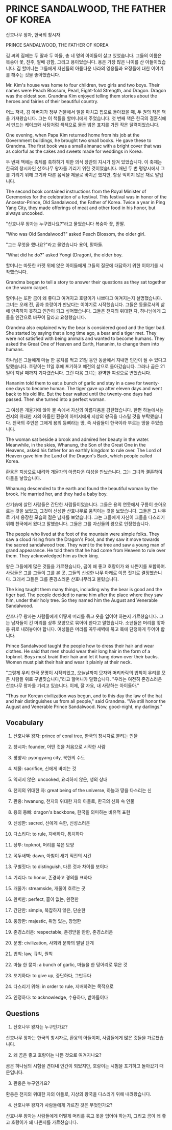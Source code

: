 # PRINCE SANDALWOOD, THE FATHER OF KOREA

산호나무 왕자, 한국의 창시자

PRINCE SANDALWOOD, THE FATHER OF KOREA

김 씨의 집에는 두 딸과 두 아들, 총 네 명의 아이들이 살고 있었습니다. 그들의 이름은 복숭아 꽃, 진주, 팔배 강함, 그리고 용이었습니다. 용은 가장 많은 나이를 산 아들이었습니다. 김 할머니는 그들에게 자신들의 아름다운 나라의 영웅들과 요정들에 대한 이야기를 해주는 것을 좋아했습니다.

Mr. Kim's house was home to four children, two girls and two boys. Their names were Peach Blossom, Pearl, Eight-fold Strength, and Dragon. Dragon was the oldest son. Grandma Kim enjoyed telling them stories about the heroes and fairies of their beautiful country.

어느 저녁, 김 아버지가 정부 건물에서 일을 마치고 집으로 돌아왔을 때, 두 권의 작은 책을 가져왔습니다. 그는 이 책들을 할머니에게 주었습니다. 첫 번째 책은 한국의 결혼식에서 만드는 케이크와 사탕처럼 색색으로 물든 밝은 표지를 가진 작은 달력이었습니다.

One evening, when Papa Kim returned home from his job at the Government buildings, he brought two small books. He gave these to Grandma. The first book was a small almanac with a bright cover that was as colorful as the cakes and sweets made for weddings in Korea.

두 번째 책에는 축제를 축하하기 위한 의식 장관의 지시가 담겨 있었습니다. 이 축제는 한국의 창시자인 산호나무 왕자를 기리기 위한 것이었습니다. 매년 두 번 평양시에서 그를 기리기 위해 고기와 다른 음식을 제물로 바치곤 했지만, 항상 익히지 않은 채로 말입니다.

The second book contained instructions from the Royal Minister of Ceremonies for the celebration of a festival. This festival was in honor of the Ancestor-Prince, Old Sandalwood, the Father of Korea. Twice a year in Ping Yang City, they made offerings of meat and other food in his honor, but always uncooked.

"산호나무 왕자는 누구였나요?"라고 물었습니다 복숭아 꽃, 맏딸.

"Who was Old Sandalwood?" asked Peach Blossom, the older girl.

"그는 무엇을 했나요?"라고 물었습니다 용이, 맏아들.

"What did he do?" asked Yongi (Dragon), the older boy.

할머니는 따뜻한 카펫 위에 앉은 아이들에게 그들의 질문에 대답하기 위한 이야기를 시작했습니다.

Grandma began to tell a story to answer their questions as they sat together on the warm carpet.

할머니는 또한 곰이 왜 좋다고 여겨지고 호랑이가 나쁘다고 여겨지는지 설명했습니다. 그녀는 오래 전, 곰과 호랑이가 만났다는 이야기로 시작했습니다. 그들은 동물로서의 삶에 만족하지 못하고 인간이 되고 싶어했습니다. 그들은 천지의 위대한 자, 하나님에게 그들을 인간으로 바꾸어 달라고 요청했습니다.

Grandma also explained why the bear is considered good and the tiger bad. She started by saying that a long time ago, a bear and a tiger met. They were not satisfied with being animals and wanted to become humans. They asked the Great One of Heaven and Earth, Hananim, to change them into humans.

하나님은 그들에게 마늘 한 뭉치를 먹고 21일 동안 동굴에서 지내면 인간이 될 수 있다고 말했습니다. 호랑이는 11일 후에 포기하고 예전의 삶으로 돌아갔습니다. 그러나 곰은 21일이 지날 때까지 기다렸습니다. 그런 다음 그녀는 완벽한 여성으로 변했습니다.

Hananim told them to eat a bunch of garlic and stay in a cave for twenty-one days to become human. The tiger gave up after eleven days and went back to his old life. But the bear waited until the twenty-one days had passed. Then she turned into a perfect woman.

그 여성은 개울가에 앉아 물 속에서 자신의 아름다움을 감탄했습니다. 한편 하늘에서는 천지의 위대한 자의 아들인 환웅이 아버지에게 지상의 왕국을 다스릴 것을 부탁했습니다. 천국의 주인은 그에게 용의 등뼈라는 땅, 즉 사람들이 한국이라 부르는 땅을 주었습니다.

The woman sat beside a brook and admired her beauty in the water. Meanwhile, in the skies, Whanung, the Son of the Great One in the Heavens, asked his father for an earthly kingdom to rule over. The Lord of Heaven gave him the Land of the Dragon's Back, which people called Korea.

환웅은 지상으로 내려와 개울가의 아름다운 여성을 만났습니다. 그는 그녀와 결혼하여 아들을 낳았습니다.

Whanung descended to the earth and found the beautiful woman by the brook. He married her, and they had a baby boy.

산기슭에 살던 사람들은 간단한 사람들이었습니다. 그들은 용의 연못에서 구름이 솟아오르는 것을 보았고, 그것이 신성한 산호나무로 움직이는 것을 보았습니다. 그들은 그 나무로 가서 웅장한 모습의 젊은 남자를 보았습니다. 그는 그들에게 자신이 그들을 다스리기 위해 천국에서 왔다고 말했습니다. 그들은 그를 자신들의 왕으로 인정했습니다.

The people who lived at the foot of the mountain were simple folks. They saw a cloud rising from the Dragon's Pool, and they saw it move towards the sacred sandalwood tree. They went to the tree and saw a young man of grand appearance. He told them that he had come from Heaven to rule over them. They acknowledged him as their king.

왕은 그들에게 많은 것들을 가르쳤습니다, 곰이 왜 좋고 호랑이가 왜 나쁜지를 포함하여. 사람들은 그를 그들이 그를 본 곳, 그들의 신성한 나무 아래로 이름 짓기로 결정했습니다. 그래서 그들은 그를 존경스러운 산호나무라고 불렀습니다.

The king taught them many things, including why the bear is good and the tiger bad. The people decided to name him after the place where they saw him, under their holy tree. So they named him the August and Venerable Sandalwood.

산호나무 왕자는 사람들에게 어떻게 머리를 묶고 옷을 입어야 하는지 가르쳤습니다. 그는 남자들이 긴 머리를 상투 모양으로 묶어야 한다고 말했습니다. 소년들은 머리를 땋아 등 뒤로 내려놓아야 합니다. 여성들은 머리를 꼭두새벽에 묶고 목에 단정하게 두어야 합니다.

Prince Sandalwood taught the people how to dress their hair and wear clothes. He said that men should wear their long hair in the form of a topknot. Boys must braid their hair and let it hang down over their backs. Women must plait their hair and wear it plainly at their neck.

"그렇게 우리 한국 문명이 시작되었고, 오늘날까지 모자와 머리카락의 법칙이 우리를 모든 사람들 위로 구별짓습니다,"라고 할머니가 말했습니다. "우리는 여전히 존경스러운 산호나무 왕자를 기리고 있습니다. 이제, 잘 자요, 내 사랑하는 아이들아."

"Thus our Korean civilization was begun, and to this day the law of the hat and hair distinguishes us from all people," said Grandma. "We still honor the August and Venerable Prince Sandalwood. Now, good-night, my darlings."

## Vocabulary

1. 산호나무 왕자: prince of coral tree, 한국의 창시자로 불리는 인물

2. 창시자: founder, 어떤 것을 처음으로 시작한 사람

3. 평양시: pyongyang city, 북한의 수도

4. 제물: sacrifice, 신에게 바치는 것

5. 익히지 않은: uncooked, 요리하지 않은, 생의 상태

6. 천지의 위대한 자: great being of the universe, 하늘과 땅을 다스리는 신

7. 환웅: hwanung, 천지의 위대한 자의 아들로, 한국의 신화 속 인물

8. 용의 등뼈: dragon's backbone, 한국을 의미하는 비유적 표현

9. 신성한: sacred, 신에게 속한, 신성스러운

10. 다스리다: to rule, 지배하다, 통치하다

11. 상투: topknot, 머리를 묶은 모양

12. 꼭두새벽: dawn, 아침이 새기 직전의 시간

13. 구별짓다: to distinguish, 다른 것과 차이를 보이다

14. 기리다: to honor, 존경하고 경의를 표하다

15. 개울가: streamside, 개울이 흐르는 곳

16. 완벽한: perfect, 흠이 없는, 완전한

17. 간단한: simple, 복잡하지 않은, 단순한

18. 웅장한: majestic, 위엄 있는, 장엄한

19. 존경스러운: respectable, 존경받을 만한, 존경스러운

20. 문명: civilization, 사회와 문화의 발달 단계

21. 법칙: law, 규칙, 원칙

22. 마늘 한 뭉치: a bunch of garlic, 마늘을 한 덩어리로 묶은 것

23. 포기하다: to give up, 중단하다, 그만두다

24. 다스리기 위해: in order to rule, 지배하려는 목적으로

25. 인정하다: to acknowledge, 수용하다, 받아들이다

## Questions

1. 산호나무 왕자는 누구인가요?

산호나무 왕자는 한국의 창시자로, 환웅의 아들이며, 사람들에게 많은 것들을 가르쳤습니다.

2. 왜 곰은 좋고 호랑이는 나쁜 것으로 여겨지나요?

곰은 하나님의 시험을 견뎌내 인간이 되었지만, 호랑이는 시험을 포기하고 돌아갔기 때문입니다.

3. 환웅은 누구인가요?

환웅은 천지의 위대한 자의 아들로, 지상의 왕국을 다스리기 위해 내려왔습니다.

4. 산호나무 왕자가 사람들에게 가르친 것은 무엇인가요?

산호나무 왕자는 사람들에게 어떻게 머리를 묶고 옷을 입어야 하는지, 그리고 곰이 왜 좋고 호랑이가 왜 나쁜지를 가르쳤습니다.


